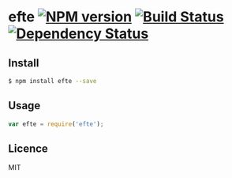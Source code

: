 # efte [![NPM version](https://badge.fury.io/js/efte.svg)](http://badge.fury.io/js/efte) [![Build Status](https://travis-ci.org/efte/node-efte.svg?branch=master)](https://travis-ci.org/efte/node-efte) [![Dependency Status](https://gemnasium.com/efte/node-efte.svg)](https://gemnasium.com/efte/node-efte)

<!-- description -->

## Install

```bash
$ npm install efte --save
```

## Usage

```js
var efte = require('efte');
```

## Licence

MIT
<!-- do not want to make nodeinit to complicated, you can edit this whenever you want. -->